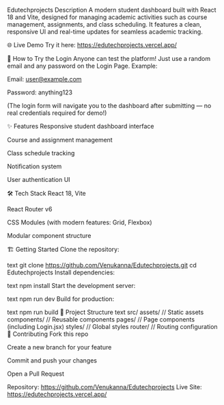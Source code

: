 Edutechprojects
Description
A modern student dashboard built with React 18 and Vite, designed for managing academic activities such as course management, assignments, and class scheduling. It features a clean, responsive UI and real-time updates for seamless academic tracking.

🌐 Live Demo
Try it here: https://edutechprojects.vercel.app/

🚀 How to Try the Login
Anyone can test the platform! Just use a random email and any password on the Login Page. Example:

Email: user@example.com

Password: anything123

(The login form will navigate you to the dashboard after submitting — no real credentials required for demo!)

✨ Features
Responsive student dashboard interface

Course and assignment management

Class schedule tracking

Notification system

User authentication UI

🛠️ Tech Stack
React 18, Vite

React Router v6

CSS Modules (with modern features: Grid, Flexbox)

Modular component structure

🏗️ Getting Started
Clone the repository:

text
git clone https://github.com/Venukanna/Edutechprojects.git
cd Edutechprojects
Install dependencies:

text
npm install
Start the development server:

text
npm run dev
Build for production:

text
npm run build
📁 Project Structure
text
src/
  assets/        // Static assets
  components/    // Reusable components
  pages/         // Page components (including Login.jsx)
  styles/        // Global styles
  router/        // Routing configuration
🤝 Contributing
Fork this repo

Create a new branch for your feature

Commit and push your changes

Open a Pull Request

Repository: https://github.com/Venukanna/Edutechprojects
Live Site: https://edutechprojects.vercel.app/



